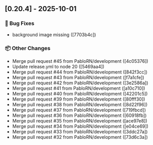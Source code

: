 ## [0.20.4] - 2025-10-01

### 🐛 Bug Fixes

- background image missing ([7703b4c])

### 📦 Other Changes

- Merge pull request #45 from PabloRN/development ([4c05376])
- Update release.yml to node 20 ([5469aa4])
- Merge pull request #44 from PabloRN/development ([842f3cc])
- Merge pull request #43 from PabloRN/development ([f7a1cfe])
- Merge pull request #42 from PabloRN/development ([3e2586a])
- Merge pull request #41 from PabloRN/development ([a10c710])
- Merge pull request #40 from PabloRN/development ([42201c5])
- Merge pull request #39 from PabloRN/development ([80fff30])
- Merge pull request #38 from PabloRN/development ([8d22f96])
- Merge pull request #37 from PabloRN/development ([719fbcd])
- Merge pull request #36 from PabloRN/development ([60918fb])
- Merge pull request #35 from PabloRN/development ([ace97e8])
- Merge pull request #34 from PabloRN/development ([e04ce69])
- Merge pull request #33 from PabloRN/development ([3ddc27a])
- Merge pull request #32 from PabloRN/development ([73d6c3a])